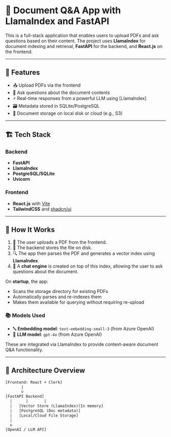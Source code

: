 # 📄 Document Q&A App with LlamaIndex and FastAPI

This is a full-stack application that enables users to upload PDFs and ask questions based on their content. The project uses **LlamaIndex** for document indexing and retrieval, **FastAPI** for the backend, and **React.js** on the frontend.

---

## 🚀 Features

- 📤 Upload PDFs via the frontend
- 🧠 Ask questions about the document contents
- ⚡ Real-time responses from a powerful LLM using [LlamaIndex]
- 🗃️ Metadata stored in SQLite/PostgreSQL
- 📁 Document storage on local disk or cloud (e.g., S3)

---

## 🏗️ Tech Stack

### Backend
- **FastAPI**
- **LlamaIndex**
- **PostgreSQL/SQLite**
- **Uvicorn**

### Frontend
- **React.js** with [Vite](https://vitejs.dev/)
- **TailwindCSS** and [shadcn/ui](https://ui.shadcn.com/)

---
## 🧠 How It Works

1. 📨 The user uploads a PDF from the frontend.
2. 📁 The backend stores the file on disk.
3. 🔍 The app then parses the PDF and generates a vector index using **LlamaIndex**.
4. 💬 A **chat engine** is created on top of this index, allowing the user to ask questions about the document.

On **startup**, the app:
- Scans the storage directory for existing PDFs
- Automatically parses and re-indexes them
- Makes them available for querying without requiring re-upload

### 📚 Models Used
- 🔤 **Embedding model**: `text-embedding-small-3` (from Azure OpenAI)
- 🤖 **LLM model**: `gpt-4o` (from Azure OpenAI)

These are integrated via LlamaIndex to provide context-aware document Q&A functionality.

---

## 🧱 Architecture Overview

```txt
[Frontend: React + Clerk]
       |
       v
[FastAPI Backend]
  |      |       |
  |   [Vector Store (LlamaIndex)(In memory]
  |   [PostgreSQL (Doc metadata)]
  |   [Local/Cloud File Storage]
  |
  v
[OpenAI / LLM API]
